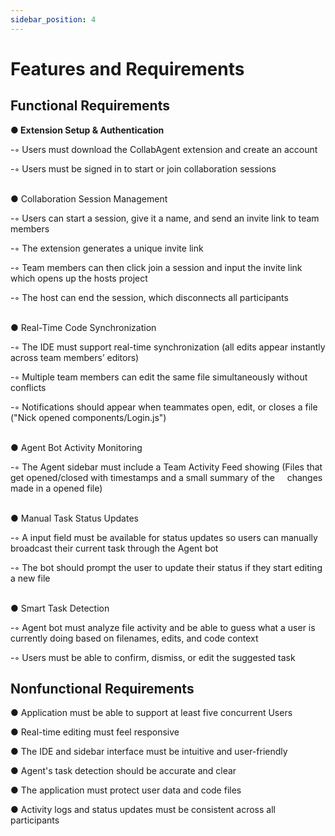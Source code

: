 ```yaml
---
sidebar_position: 4
---
```


# Features and Requirements
## Functional Requirements

**● Extension Setup & Authentication**
  
  -◦ Users must download the CollabAgent extension and create an account
  
  -◦  Users must be signed in to start or join collaboration sessions


<br />
● Collaboration Session Management

  -◦ Users can start a session, give it a name, and send an invite link to team members
    
  -◦ The extension generates a unique invite link
    
  -◦ Team members can then click join a session and input the invite link which opens up the hosts project
    
  -◦ The host can end the session, which disconnects all participants


<br />
● Real-Time Code Synchronization

  -◦ The IDE must support real-time synchronization (all edits appear instantly across team members’ editors)
    
  -◦ Multiple team members can edit the same file simultaneously without conflicts
    
  -◦ Notifications should appear when teammates open, edit, or closes a file ("Nick opened components/Login.js")
    
<br />
● Agent Bot Activity Monitoring

  -◦ The Agent sidebar must include a Team Activity Feed showing (Files that get opened/closed with timestamps and a small summary of the 
     &nbsp;&nbsp;&nbsp;&nbsp;changes made in a opened file)

 <br />
● Manual Task Status Updates

  -◦ A input field must be available for status updates so users can manually broadcast their current task through the Agent bot
  
  -◦ The bot should prompt the user to update their status if they start editing a new file
  
<br />
● Smart Task Detection

  -◦ Agent bot must analyze file activity and be able to guess what a user is currently doing based on filenames, edits, and code context
  
  -◦ Users must be able to confirm, dismiss, or edit the suggested task
  
    
## Nonfunctional Requirements

● Application must be able to support at least five concurrent Users

● Real-time editing must feel responsive

● The IDE and sidebar interface must be intuitive and user-friendly

● Agent's task detection should be accurate and clear

● The application must protect user data and code files

● Activity logs and status updates must be consistent across all participants
